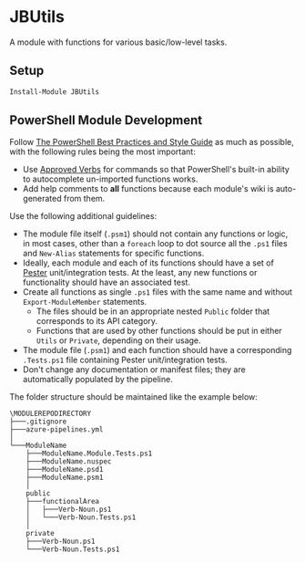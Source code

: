 # JBUtils

A module with functions for various basic/low-level tasks.

## Setup

```powershell
Install-Module JBUtils
```

## PowerShell Module Development

Follow [The PowerShell Best Practices and Style Guide](https://poshcode.gitbooks.io/powershell-practice-and-style/) as much as possible, with the following rules being the most important:

- Use [Approved Verbs](https://docs.microsoft.com/en-us/powershell/scripting/developer/cmdlet/approved-verbs-for-windows-powershell-commands?view=powershell-5.1) for commands so that PowerShell's built-in ability to autocomplete un-imported functions works.
- Add help comments to **all** functions because each module's wiki is auto-generated from them.

Use the following additional guidelines:

- The module file itself (`.psm1`) should not contain any functions or logic, in most cases, other than a `foreach` loop to dot source all the `.ps1` files and `New-Alias` statements for specific functions.
- Ideally, each module and each of its functions should have a set of [Pester](https://github.com/pester/Pester) unit/integration tests. At the least, any new functions or functionality should have an associated test.
- Create all functions as single `.ps1` files with the same name and without `Export-ModuleMember` statements.
  - The files should be in an appropriate nested `Public` folder that corresponds to its API category.
  - Functions that are used by other functions should be put in either `Utils` or `Private`, depending on their usage.
- The module file (`.psm1`) and each function should have a corresponding `.Tests.ps1` file containing Pester unit/integration tests.
- Don't change any documentation or manifest files; they are automatically populated by the pipeline.

The folder structure should be maintained like the example below:

```console
\MODULEREPODIRECTORY
├───.gitignore
├───azure-pipelines.yml
│
└───ModuleName
    ├───ModuleName.Module.Tests.ps1
    ├───ModuleName.nuspec
    ├───ModuleName.psd1
    ├───ModuleName.psm1
    │
    public
    ├───functionalArea
    │   ├───Verb-Noun.ps1
    │   └───Verb-Noun.Tests.ps1
    │
    private
    ├───Verb-Noun.ps1
    └───Verb-Noun.Tests.ps1
```
